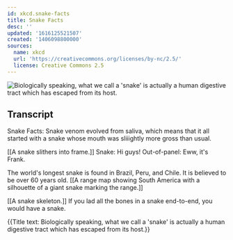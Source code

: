 ```yaml
---
id: xkcd.snake-facts
title: Snake Facts
desc: ''
updated: '1616125521507'
created: '1406098800000'
sources:
  name: xkcd
  url: 'https://creativecommons.org/licenses/by-nc/2.5/'
  license: Creative Commons 2.5
---
```

![Biologically speaking, what we call a 'snake' is actually a human digestive tract which has escaped from its host.](https://imgs.xkcd.com/comics/snake_facts.png)

## Transcript
Snake Facts:
Snake venom evolved from saliva, which means that it all started with a snake whose mouth was 
sliiightly
 more gross than usual.

[[A snake slithers into frame.]]
Snake: Hi guys! 
Out-of-panel: Eww, it's Frank.

The world's longest snake is found in Brazil, Peru, and Chile. It is believed to be over 60 years old.
[[A range map showing South America with a silhouette of a giant snake marking the range.]]

[[A snake skeleton.]]
If you lad all the bones in a snake end-to-end, you would have a snake.

{{Title text: Biologically speaking, what we call a 'snake' is actually a human digestive tract which has escaped from its host.}}
